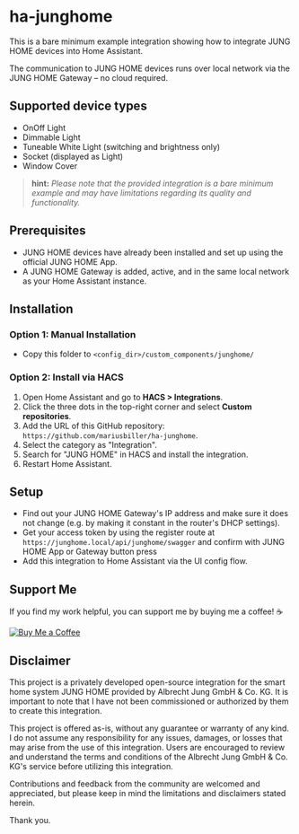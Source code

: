 # ha-junghome
This is a bare minimum example integration showing how to integrate JUNG HOME devices into Home Assistant.

The communication to JUNG HOME devices runs over local network via the JUNG HOME Gateway – no cloud required.

## Supported device types
- OnOff Light
- Dimmable Light
- Tuneable White Light (switching and brightness only)
- Socket (displayed as Light)
- Window Cover

>**hint:**
*Please note that the provided integration is a bare minimum example and may have limitations regarding its quality and functionality.*

## Prerequisites
- JUNG HOME devices have already been installed and set up using the official JUNG HOME App.
- A JUNG HOME Gateway is added, active, and in the same local network as your Home Assistant instance.


## Installation
### Option 1: Manual Installation
- Copy this folder to `<config_dir>/custom_components/junghome/`

### Option 2: Install via HACS
1. Open Home Assistant and go to **HACS > Integrations**.
2. Click the three dots in the top-right corner and select **Custom repositories**.
3. Add the URL of this GitHub repository: `https://github.com/mariusbiller/ha-junghome`.
4. Select the category as "Integration".
5. Search for "JUNG HOME" in HACS and install the integration.
6. Restart Home Assistant.

## Setup
- Find out your JUNG HOME Gateway's IP address and make sure it does not change (e.g. by making it constant in the router's DHCP settings).
- Get your access token by using the register route at `https://junghome.local/api/junghome/swagger` and confirm with JUNG HOME App or Gateway button press
- Add this integration to Home Assistant via the UI config flow.

## Support Me
If you find my work helpful, you can support me by buying me a coffee! ☕

[![Buy Me a Coffee](https://img.buymeacoffee.com/button-api/?username=mariusbiller&button_colour=FFDD00&font_colour=000000&font_family=Cookie&outline_colour=000000&coffee_colour=ffffff)](https://www.buymeacoffee.com/mariusbiller)

## Disclaimer
This project is a privately developed open-source integration for the smart home system JUNG HOME provided by Albrecht Jung GmbH & Co. KG. It is important to note that I have not been commissioned or authorized by them to create this integration.

This project is offered as-is, without any guarantee or warranty of any kind. I do not assume any responsibility for any issues, damages, or losses that may arise from the use of this integration. 
Users are encouraged to review and understand the terms and conditions of the Albrecht Jung GmbH & Co. KG's service before utilizing this integration.

Contributions and feedback from the community are welcomed and appreciated, but please keep in mind the limitations and disclaimers stated herein.

Thank you.
